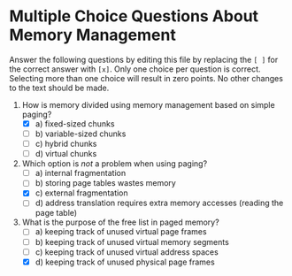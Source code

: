 # Multiple Choice Questions About Memory Management

Answer the following questions by editing this file by replacing the `[ ]` for the correct answer with `[x]`.
Only one choice per question is correct.
Selecting more than one choice will result in zero points.
No other changes to the text should be made.

1. How is memory divided using memory management based on simple paging?
    - [x] a) fixed-sized chunks
    - [ ] b) variable-sized chunks
    - [ ] c) hybrid chunks
    - [ ] d) virtual chunks

2. Which option is *not* a problem when using paging?
    - [ ] a) internal fragmentation
    - [ ] b) storing page tables wastes memory
    - [x] c) external fragmentation
    - [ ] d) address translation requires extra memory accesses (reading the page table)

3. What is the purpose of the free list in paged memory?
    - [ ] a) keeping track of unused virtual page frames
    - [ ] b) keeping track of unused virtual memory segments
    - [ ] c) keeping track of unused virtual address spaces
    - [x] d) keeping track of unused physical page frames
